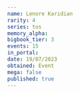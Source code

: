```yaml
---
name: Lenore Karidian
rarity: 4
series: tos
memory_alpha:
bigbook_tier: 3
events: 15
in_portal:
date: 19/07/2023
obtained: Event
mega: false
published: true
---
```



